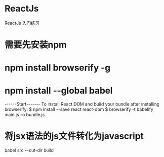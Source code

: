 # ReactJs
ReactJs 入门练习

# 需要先安装npm
# npm install browserify -g
# npm install --global babel

------Start-------
To install React DOM and build your bundle after installing browserify:
$ npm install --save react react-dom
$ browserify -t babelify main.js -o bundle.js     

# 将jsx语法的js文件转化为javascript
babel src --out-dir build
